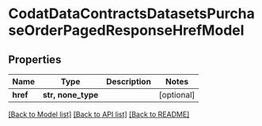 # CodatDataContractsDatasetsPurchaseOrderPagedResponseHrefModel


## Properties
Name | Type | Description | Notes
------------ | ------------- | ------------- | -------------
**href** | **str, none_type** |  | [optional] 

[[Back to Model list]](../README.md#documentation-for-models) [[Back to API list]](../README.md#documentation-for-api-endpoints) [[Back to README]](../README.md)


